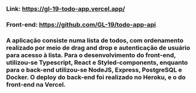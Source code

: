 ### Link: https://gl-19-todo-app.vercel.app/

### Front-end: https://github.com/GL-19/todo-app-api

### A aplicação consiste numa lista de todos, com ordenamento realizado por meio de drag and drop e autenticação de usuário para acesso à lista. Para o desenvolvimento do front-end, utilizou-se Typescript, React e Styled-components, enquanto para o back-end utilizou-se NodeJS, Express, PostgreSQL e Docker. O deploy do back-end foi realizado no Heroku, e o do front-end na Vercel.
